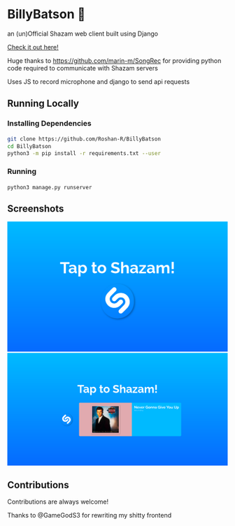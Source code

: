 # BillyBatson :musical_note:
an (un)Official Shazam web client built using Django

[Check it out here!](https://billy-batson.herokuapp.com/)

Huge thanks to https://github.com/marin-m/SongRec for providing 
python code required to communicate with Shazam servers

Uses JS to record microphone and django to send api requests


## Running Locally

### Installing Dependencies

```bash
git clone https://github.com/Roshan-R/BillyBatson
cd BillyBatson
python3 -m pip install -r requirements.txt --user
```

### Running

`python3 manage.py runserver`

## Screenshots

![](https://raw.githubusercontent.com/Roshan-R/BillyBatson/main/imgs/wazam.png)
![](https://raw.githubusercontent.com/Roshan-R/BillyBatson/main/imgs/result.png)

## Contributions

Contributions are always welcome!

Thanks to @GameGodS3 for rewriting my shitty frontend
